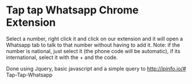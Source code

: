 Tap tap Whatsapp Chrome Extension
============

Select a number, right click it and click on our extension and it will open a Whatsapp tab to talk to that number without having to add it. Note: if the number is national, just select it (the phone code will be automatic), if its international, select it with the + and the code.

Done using Jquery, basic javascript and a simple query to http://ipinfo.io/# Tap-Tap-Whatsapp
